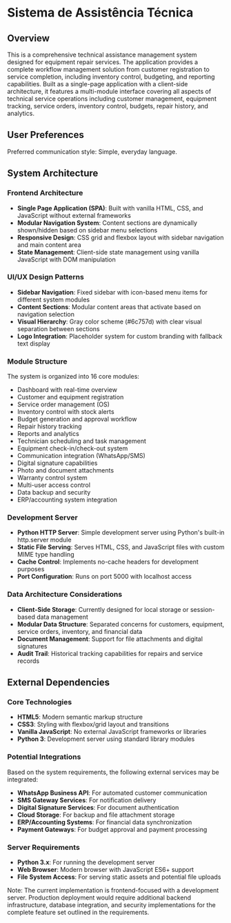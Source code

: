 # Sistema de Assistência Técnica

## Overview

This is a comprehensive technical assistance management system designed for equipment repair services. The application provides a complete workflow management solution from customer registration to service completion, including inventory control, budgeting, and reporting capabilities. Built as a single-page application with a client-side architecture, it features a multi-module interface covering all aspects of technical service operations including customer management, equipment tracking, service orders, inventory control, budgets, repair history, and analytics.

## User Preferences

Preferred communication style: Simple, everyday language.

## System Architecture

### Frontend Architecture
- **Single Page Application (SPA)**: Built with vanilla HTML, CSS, and JavaScript without external frameworks
- **Modular Navigation System**: Content sections are dynamically shown/hidden based on sidebar menu selections
- **Responsive Design**: CSS grid and flexbox layout with sidebar navigation and main content area
- **State Management**: Client-side state management using vanilla JavaScript with DOM manipulation

### UI/UX Design Patterns
- **Sidebar Navigation**: Fixed sidebar with icon-based menu items for different system modules
- **Content Sections**: Modular content areas that activate based on navigation selection
- **Visual Hierarchy**: Gray color scheme (#6c757d) with clear visual separation between sections
- **Logo Integration**: Placeholder system for custom branding with fallback text display

### Module Structure
The system is organized into 16 core modules:
- Dashboard with real-time overview
- Customer and equipment registration
- Service order management (OS)
- Inventory control with stock alerts
- Budget generation and approval workflow
- Repair history tracking
- Reports and analytics
- Technician scheduling and task management
- Equipment check-in/check-out system
- Communication integration (WhatsApp/SMS)
- Digital signature capabilities
- Photo and document attachments
- Warranty control system
- Multi-user access control
- Data backup and security
- ERP/accounting system integration

### Development Server
- **Python HTTP Server**: Simple development server using Python's built-in http.server module
- **Static File Serving**: Serves HTML, CSS, and JavaScript files with custom MIME type handling
- **Cache Control**: Implements no-cache headers for development purposes
- **Port Configuration**: Runs on port 5000 with localhost access

### Data Architecture Considerations
- **Client-Side Storage**: Currently designed for local storage or session-based data management
- **Modular Data Structure**: Separated concerns for customers, equipment, service orders, inventory, and financial data
- **Document Management**: Support for file attachments and digital signatures
- **Audit Trail**: Historical tracking capabilities for repairs and service records

## External Dependencies

### Core Technologies
- **HTML5**: Modern semantic markup structure
- **CSS3**: Styling with flexbox/grid layout and transitions
- **Vanilla JavaScript**: No external JavaScript frameworks or libraries
- **Python 3**: Development server using standard library modules

### Potential Integrations
Based on the system requirements, the following external services may be integrated:
- **WhatsApp Business API**: For automated customer communication
- **SMS Gateway Services**: For notification delivery
- **Digital Signature Services**: For document authentication
- **Cloud Storage**: For backup and file attachment storage
- **ERP/Accounting Systems**: For financial data synchronization
- **Payment Gateways**: For budget approval and payment processing

### Server Requirements
- **Python 3.x**: For running the development server
- **Web Browser**: Modern browser with JavaScript ES6+ support
- **File System Access**: For serving static assets and potential file uploads

Note: The current implementation is frontend-focused with a development server. Production deployment would require additional backend infrastructure, database integration, and security implementations for the complete feature set outlined in the requirements.
